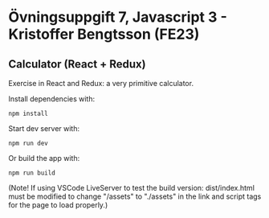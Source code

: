 # Övningsuppgift 7, Javascript 3 - Kristoffer Bengtsson (FE23)
## Calculator (React + Redux)

Exercise in React and Redux: a very primitive calculator. 

Install dependencies with:
```
npm install
```

Start dev server with:
```
npm run dev
```

Or build the app with:
```
npm run build
```

(Note! If using VSCode LiveServer to test the build version: dist/index.html must be modified to change "/assets" to "./assets" in the link and script tags for the page to load properly.)
